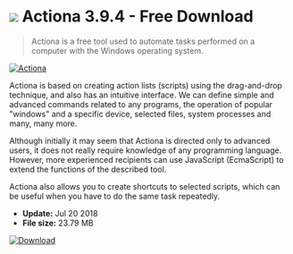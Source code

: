 # ![](https://cdn.softexe.net/static/icon/6/actiona-10030.png) Actiona 3.9.4 - Free Download

> Actiona is a free tool used to automate tasks performed on a computer with the Windows operating system.

[![Actiona](https://gallery.dpcdn.pl/imgc/Tools/83660/g_-_420x350_1.5_-_x1304c0ef-f750-4323-9e52-86070191ca77.jpg)](https://softexe.net/win/system/control/actiona:pRRcR.html)

Actiona is based on creating action lists (scripts) using the drag-and-drop technique, and also has an intuitive interface. We can define simple and advanced commands related to any programs, the operation of popular "windows" and a specific device, selected files, system processes and many, many more.
 
 Although initially it may seem that Actiona is directed only to advanced users, it does not really require knowledge of any programming language. However, more experienced recipients can use JavaScript (EcmaScript) to extend the functions of the described tool.
 
 Actiona also allows you to create shortcuts to selected scripts, which can be useful when you have to do the same task repeatedly.


- **Update:** Jul 20 2018
- **File size:** 23.79 MB

[![Download](https://cdn.softexe.net/static/img/download.png)](https://softexe.net/win/system/control/actiona:pRRcR.html)

